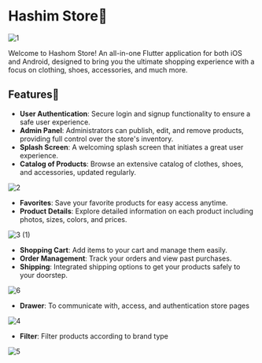 # Hashim Store🛒
![1](https://github.com/hashimsaffarini/Hashim_Store/assets/124286269/f9b76571-4a90-449b-8dac-87fe593dc716)

Welcome to Hashom Store! An all-in-one Flutter application for both iOS and Android, designed to bring you the ultimate shopping experience with a focus on clothing, shoes, accessories, and much more.

## Features🚀

- **User Authentication**: Secure login and signup functionality to ensure a safe user experience.
- **Admin Panel**: Administrators can publish, edit, and remove products, providing full control over the store's inventory.
- **Splash Screen**: A welcoming splash screen that initiates a great user experience.
- **Catalog of Products**: Browse an extensive catalog of clothes, shoes, and accessories, updated regularly.

![2](https://github.com/hashimsaffarini/Hashim_Store/assets/124286269/f5e110bc-2c78-414c-8788-c01c99ccfe4f)

- **Favorites**: Save your favorite products for easy access anytime.
- **Product Details**: Explore detailed information on each product including photos, sizes, colors, and prices.

![3 (1)](https://github.com/hashimsaffarini/Hashim_Store/assets/124286269/ed469974-9045-45fc-8a15-5f6f4895c232)

- **Shopping Cart**: Add items to your cart and manage them easily.
- **Order Management**: Track your orders and view past purchases.
- **Shipping**: Integrated shipping options to get your products safely to your doorstep.

![6](https://github.com/hashimsaffarini/Hashim_Store/assets/124286269/b4209b66-d794-425c-837d-389c19b0dc2c)

- **Drawer**: To communicate with, access, and authentication store pages

![4](https://github.com/hashimsaffarini/Hashim_Store/assets/124286269/fa985364-a788-4a8e-a1bf-c1f35051839f)

- **Filter**: Filter products according to brand type

![5](https://github.com/hashimsaffarini/Hashim_Store/assets/124286269/0d0d59ba-3c51-4e3c-98c6-2c37dab60923)


